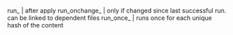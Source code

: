 run_          | after apply
run_onchange_ | only if changed since last successful run. can be linked to dependent files
run_once_     | runs once for each unique hash of the content
